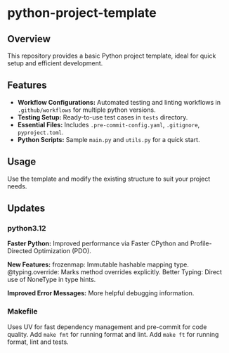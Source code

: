 # python-project-template

## Overview
This repository provides a basic Python project template, ideal for quick setup and efficient development.

## Features
- **Workflow Configurations:** Automated testing and linting workflows in `.github/workflows` for multiple python versions.
- **Testing Setup:** Ready-to-use test cases in `tests` directory.
- **Essential Files:** Includes `.pre-commit-config.yaml`, `.gitignore`, `pyproject.toml`.
- **Python Scripts:** Sample `main.py` and `utils.py` for a quick start.

## Usage
Use the template and modify the existing structure to suit your project needs.

## Updates

### python3.12

**Faster Python:**
Improved performance via Faster CPython and Profile-Directed Optimization (PDO).

**New Features:**
frozenmap: Immutable hashable mapping type.
@typing.override: Marks method overrides explicitly.
Better Typing: Direct use of NoneType in type hints.

**Improved Error Messages:**
More helpful debugging information.

### Makefile

Uses UV for fast dependency management and pre-commit for code quality.
Add `make fmt` for running format and lint.
Add `make ft` for running format, lint and tests.
